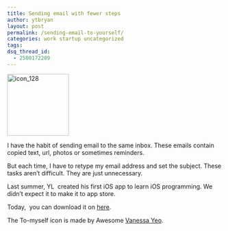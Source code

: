 ```yaml
---
title: Sending email with fewer steps
author: ytbryan
layout: post
permalink: /sending-email-to-yourself/
categories: work startup uncategorized
tags:
dsq_thread_id:
  - 2500172289
---
```

[<img class="alignnone size-full wp-image-725" alt="icon_128" src="http://ytbryan.files.wordpress.com/2013/08/icon_128.png" width="144" height="144" />][1]

I have the habit of sending email to the same inbox. These emails contain copied text, url, photos or sometimes reminders.

But each time, I have to retype my email address and set the subject. These tasks aren&#8217;t difficult. They are just unnecessary.

Last summer, YL  created his first iOS app to learn iOS programming. We didn&#8217;t expect it to make it to app store.

Today,  you can download it on [here][2].

The To-myself icon is made by Awesome [Vanessa Yeo][3].

 [1]: http://ytbryan.files.wordpress.com/2013/08/icon_128.png
 [2]: https://itunes.apple.com/sg/app/to-myself/id689773509?mt=8
 [3]: http://vanessayeo.com
